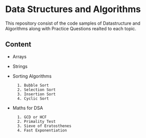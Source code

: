 
# Data Structures and Algorithms
This repository consist of the code samples of Datastructure and Algorithms along with Practice Questions realted to each topic.
## Content
- Arrays
- Strings
- Sorting Algorithms

        1. Bubble Sort
        2. Selection Sort
        3. Insertion Sort
        4. Cyclic Sort
- Maths for DSA

        1. GCD or HCF
        2. Primality Test
        3. Sieve of Eratosthenes
        4. Fast Exponentiation  